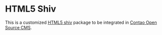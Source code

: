 HTML5 Shiv
==========

This is a customized [HTML5 shiv][1] package to be integrated in
[Contao Open Source CMS][2].


[1]: https://github.com/aFarkas/html5shiv
[2]: https://contao.org
